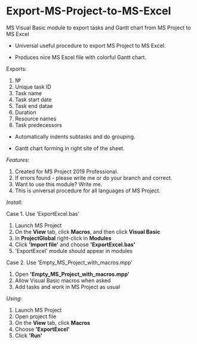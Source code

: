 # Export-MS-Project-to-MS-Excel
MS Visual Basic module to export tasks and Gantt chart from MS Project to MS Excel

- Universal useful procedure to export MS Project to MS Excel.

- Produces nice MS Excel file with colorful Gantt chart.

Exports:

1. №
2. Unique task ID
3. Task name
4. Task start date
5. Task end datae
6. Duration
7. Resource names
8. Task predecessors

- Automatically indents subtasks and do grouping.

- Gantt chart forming in right site of the sheet.



_Features:_

1. Created for MS Project 2019 Professional.
2. If errors found - please write me or do your branch and correct.
3. Want to use this module? Write me.
4. This is universal procedure for all languages of MS Project.


_Install:_

Case 1. Use 'ExportExcel.bas'

1. Launch MS Project
2. On the __View__ tab, click __Macros__, and then click __Visual Basic__
3. In __ProjectGlobal__ right-click in __Modules__
4. Click __'Import file'__ and choose __'ExportExcel.bas'__
5. 'ExportExcel' module should appear in modules

Case 2. Use 'Empty_MS_Project_with_macros.mpp'

1. Open __'Empty_MS_Project_with_macros.mpp'__
2. Allow Visual Basic macros when asked
3. Add tasks and work in MS Project as usual

_Using:_
1. Launch MS Project
2. Open project file
3. On the __View__ tab, click __Macros__
4. Choose __'ExportExcel'__
5. Click __'Run'__
